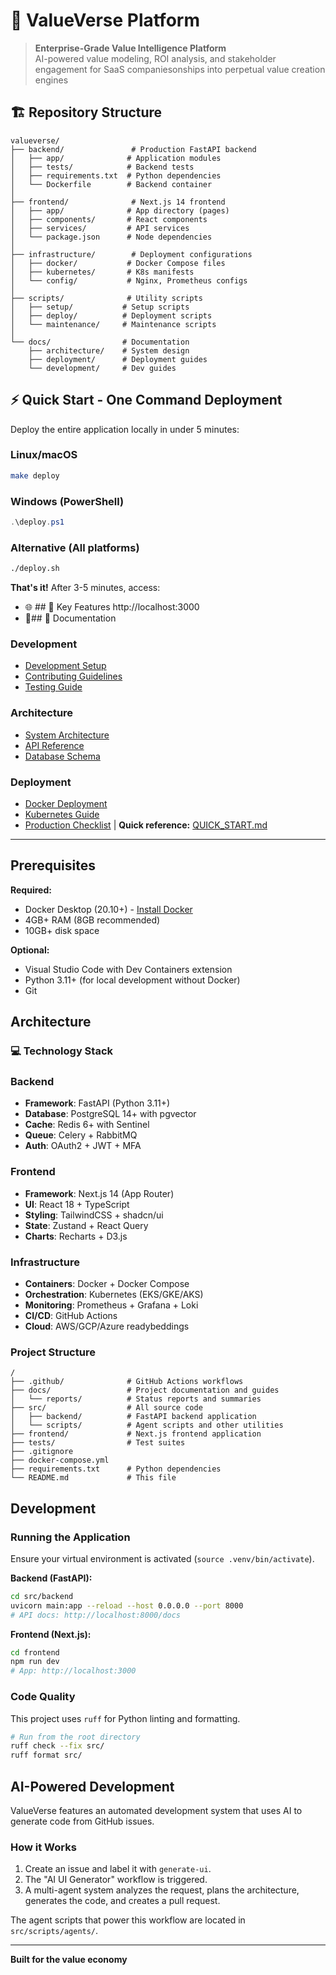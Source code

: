 # 🚀 ValueVerse Platform

> **Enterprise-Grade Value Intelligence Platform**  
> AI-powered value modeling, ROI analysis, and stakeholder engagement for SaaS companiesonships into perpetual value creation engines

## 🏗️ Repository Structure

```
valueverse/
├── backend/               # Production FastAPI backend
│   ├── app/              # Application modules
│   ├── tests/            # Backend tests
│   ├── requirements.txt  # Python dependencies
│   └── Dockerfile        # Backend container
│
├── frontend/              # Next.js 14 frontend
│   ├── app/              # App directory (pages)
│   ├── components/       # React components
│   ├── services/         # API services
│   └── package.json      # Node dependencies
│
├── infrastructure/        # Deployment configurations
│   ├── docker/           # Docker Compose files
│   ├── kubernetes/       # K8s manifests
│   └── config/           # Nginx, Prometheus configs
│
├── scripts/              # Utility scripts
│   ├── setup/           # Setup scripts
│   ├── deploy/          # Deployment scripts
│   └── maintenance/     # Maintenance scripts
│
└── docs/                # Documentation
    ├── architecture/    # System design
    ├── deployment/      # Deployment guides
    └── development/     # Dev guides
```

## ⚡ Quick Start - One Command Deployment

Deploy the entire application locally in under 5 minutes:

### Linux/macOS
```bash
make deploy
```

### Windows (PowerShell)
```powershell
.\deploy.ps1
```

### Alternative (All platforms)
```bash
./deploy.sh
```

**That's it!** After 3-5 minutes, access:
- 🌐 ## 🎯 Key Features http://localhost:3000
- 🔌## 📖 Documentation

### Development
- [Development Setup](docs/development/SETUP.md)
- [Contributing Guidelines](docs/development/CONTRIBUTING.md)
- [Testing Guide](docs/development/TESTING.md)

### Architecture
- [System Architecture](docs/architecture/SYSTEM_DESIGN.md)
- [API Reference](docs/api/REFERENCE.md)
- [Database Schema](docs/architecture/DATABASE.md)

### Deployment
- [Docker Deployment](docs/deployment/DOCKER.md)
- [Kubernetes Guide](docs/deployment/KUBERNETES.md)
- [Production Checklist](docs/deployment/PRODUCTION.md) | **Quick reference:** [QUICK_START.md](./QUICK_START.md)

---

## Prerequisites

**Required:**
- Docker Desktop (20.10+) - [Install Docker](https://docs.docker.com/get-docker/)
- 4GB+ RAM (8GB recommended)
- 10GB+ disk space

**Optional:**
- Visual Studio Code with Dev Containers extension
- Python 3.11+ (for local development without Docker)
- Git

## Architecture

### 💻 Technology Stack

### Backend
- **Framework**: FastAPI (Python 3.11+)
- **Database**: PostgreSQL 14+ with pgvector
- **Cache**: Redis 6+ with Sentinel
- **Queue**: Celery + RabbitMQ
- **Auth**: OAuth2 + JWT + MFA

### Frontend
- **Framework**: Next.js 14 (App Router)
- **UI**: React 18 + TypeScript
- **Styling**: TailwindCSS + shadcn/ui
- **State**: Zustand + React Query
- **Charts**: Recharts + D3.js

### Infrastructure
- **Containers**: Docker + Docker Compose
- **Orchestration**: Kubernetes (EKS/GKE/AKS)
- **Monitoring**: Prometheus + Grafana + Loki
- **CI/CD**: GitHub Actions
- **Cloud**: AWS/GCP/Azure readybeddings

### Project Structure

```
/
├── .github/              # GitHub Actions workflows
├── docs/                 # Project documentation and guides
│   └── reports/          # Status reports and summaries
├── src/                  # All source code
│   ├── backend/          # FastAPI backend application
│   └── scripts/          # Agent scripts and other utilities
├── frontend/             # Next.js frontend application
├── tests/                # Test suites
├── .gitignore
├── docker-compose.yml
├── requirements.txt      # Python dependencies
└── README.md             # This file
```

## Development

### Running the Application

Ensure your virtual environment is activated (`source .venv/bin/activate`).

**Backend (FastAPI):**

```bash
cd src/backend
uvicorn main:app --reload --host 0.0.0.0 --port 8000
# API docs: http://localhost:8000/docs
```

**Frontend (Next.js):**

```bash
cd frontend
npm run dev
# App: http://localhost:3000
```

### Code Quality

This project uses `ruff` for Python linting and formatting.

```bash
# Run from the root directory
ruff check --fix src/
ruff format src/
```

## AI-Powered Development

ValueVerse features an automated development system that uses AI to generate code from GitHub issues.

### How it Works

1.  Create an issue and label it with `generate-ui`.
2.  The "AI UI Generator" workflow is triggered.
3.  A multi-agent system analyzes the request, plans the architecture, generates the code, and creates a pull request.

The agent scripts that power this workflow are located in `src/scripts/agents/`.

---

**Built for the value economy**
